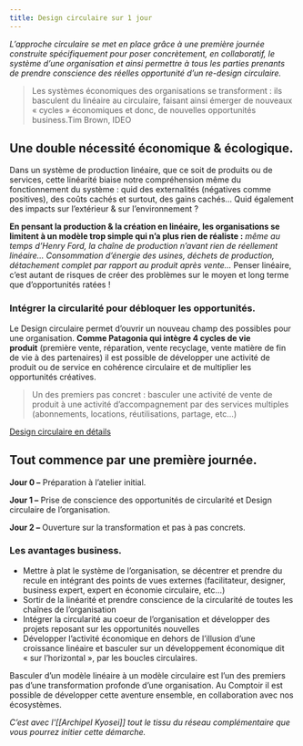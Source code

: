 ```yaml
---
title: Design circulaire sur 1 jour
---
```


*L’approche circulaire se met en place grâce à une première journée construite spécifiquement pour poser concrètement, en collaboratif, le système d’une organisation et ainsi permettre à tous les parties prenants de prendre conscience des réelles opportunité d’un re-design circulaire.*

> Les systèmes économiques des organisations se transforment : ils basculent du linéaire au circulaire, faisant ainsi émerger de nouveaux « cycles » économiques et donc, de nouvelles opportunités business.Tim Brown, IDEO

## **Une double nécessité économique & écologique.**

Dans un système de production linéaire, que ce soit de produits ou de services, cette linéarité biaise notre compréhension même du fonctionnement du système : quid des externalités (négatives comme positives), des coûts cachés et surtout, des gains cachés… Quid également des impacts sur l’extérieur & sur l’environnement ?

**En pensant la production & la création en linéaire, les organisations se limitent à un modèle trop simple qui n’a plus rien de réaliste :** *même au temps d’Henry Ford, la chaîne de production n’avant rien de réellement linéaire… Consommation d’énergie des usines, déchets de production, détachement complet par rapport au produit après vente…* Penser linéaire, c’est autant de risques de créer des problèmes sur le moyen et long terme que d’opportunités ratées !

### **Intégrer la circularité pour débloquer les opportunités.**

Le Design circulaire permet d’ouvrir un nouveau champ des possibles pour une organisation. **Comme Patagonia qui intègre 4 cycles de vie produit** (première vente, réparation, vente recyclage, vente matière de fin de vie à des partenaires) il est possible de développer une activité de produit ou de service en cohérence circulaire et de multiplier les opportunités créatives.

> Un des premiers pas concret : basculer une activité de vente de produit à une activité d’accompagnement par des services multiples (abonnements, locations, réutilisations, partage, etc…)

[Design circulaire en détails](https://www.notion.so/liutnotes/Guide-Book-Circular-Design-3d056642017e4793a61f23fb7fea29a5)

## **Tout commence par une première journée.**

**Jour 0 –** Préparation à l’atelier initial.

**Jour 1 –** Prise de conscience des opportunités de circularité et Design circulaire de l’organisation.

**Jour 2 –** Ouverture sur la transformation et pas à pas concrets.

### **Les avantages business.**

- Mettre à plat le système de l’organisation, se décentrer et prendre du recule en intégrant des points de vues externes (facilitateur, designer, business expert, expert en économie circulaire, etc…)
- Sortir de la linéarité et prendre conscience de la circularité de toutes les chaînes de l’organisation
- Intégrer la circularité au coeur de l’organisation et développer des projets reposant sur les opportunités nouvelles
- Développer l’activité économique en dehors de l’illusion d’une croissance linéaire et basculer sur un développement économique dit « sur l’horizontal », par les boucles circulaires.

Basculer d’un modèle linéaire à un modèle circulaire est l’un des premiers pas d’une transformation profonde d’une organisation. Au Comptoir il est possible de développer cette aventure ensemble, en collaboration avec nos écosystèmes.

*C’est avec l'[[Archipel Kyosei]] tout le tissu du réseau complémentaire que vous pourrez initier cette démarche.*